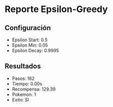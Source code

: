 # Reporte Epsilon-Greedy
## Configuración
- Epsilon Start: 0.5
- Epsilon Min: 0.05
- Epsilon Decay: 0.9995

## Resultados
- Pasos: 162
- Tiempo: 0.00s
- Recompensa: 129.39
- Pokemon: 1
- Exito: SI
